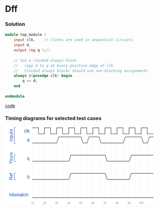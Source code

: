 # Dff
### Solution
```Verilog
module top_module (
    input clk,    // Clocks are used in sequential circuits
    input d,
    output reg q );//

    // Use a clocked always block
    //   copy d to q at every positive edge of clk
    //   Clocked always blocks should use non-blocking assignments
    always @(posedge clk) begin
        q <= d;
    end

endmodule
```
[code](./81.v)

### Timing diagrams for selected test cases
![result](./result.png)